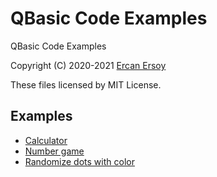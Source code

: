 # QBasic Code Examples

QBasic Code Examples

Copyright (C) 2020-2021 [Ercan Ersoy](http://ercanersoy.net)

These files licensed by MIT License.

## Examples

  * [Calculator](CALC)
  * [Number game](NUMGAME)
  * [Randomize dots with color](RNDDOTS)